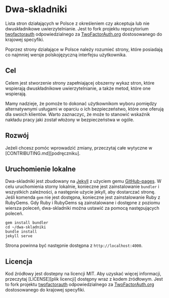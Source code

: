 Dwa-skladniki
=================

Lista stron działających w Polsce z określeniem czy akceptuja lub nie dwuskładnikowe uwierzytelnianie. Jest to fork projektu repozytorium [twofactorauth](https://github.com/2factorauth/twofactorauth) odpowiedzialnego za [TwoFactorAuth.org](https://twofactorauth.org) dostosowanego do krajowej specyfiki.

Poprzez strony działające w Polsce należy rozumieć strony, które posiadają co najmniej wersje polskojęzyczną interfejsu użytkownika.

## Cel

Celem jest stworzenie strony zapełniającej obszerny wykaz stron, które wspierają dwuskładnikowe uwierzytelnianie, a także metod, które one wspierają.

Mamy nadzieje, że pomoże to dokonać użytkownikom wyboru pomiędzy alternatywnymi usługami w oparciu o ich bezpieczeństwo, które
one oferują dla swoich klientów. Warto zaznaczyc, że może to stanowić wskaźnik nakładu pracy jaki został włożony w bezpieczeństwa w ogóle.

## Rozwój

Jeżeli chcesz pomóc wprowadzić zmiany, przeczytaj całe wytyczne w 
[CONTRIBUTING.md][podręczniku].

## Uruchomienie lokalne


Dwa-skladniki jest zbudowany na [Jekyll](https://jekyllrb.com/) z użyciem gemu [GitHub-pages](https://github.com/github/pages-gem).
W celu uruchomienia storny lokalnie, konieczne jest zainstalowanie ``bundler`` i wszystkich zależności, a następnie użycie jekyll, aby dostarczać stronę. Jeśli komenda `gem` nie jest dostępna, konieczne jest zainstalowanie Ruby z RubyGems.
Gdy Ruby i RubyGems są zainstalowane i dostępne z poziomu wiersza poleceń, dwa-skladniki można ustawić za pomocą następujących poleceń.

```
gem install bundler
cd ~/dwa-skladniki
bundle install
jekyll serve
```

Strona powinna być następnie dostępna z `http://localhost:4000`.

## Licencja

Kod źródłowy jest dostepny na licencji MIT. Aby uzyskać więcej informacji, przeczytaj [LICENSE][plik licencji] dostępny wraz z kodem źródłowym. Jest to fork projektu [twofactorauth](https://github.com/2factorauth/twofactorauth) odpowiedzialnego za [TwoFactorAuth.org](https://twofactorauth.org) dostosowanego do krajowej specyfiki.

[contrib]: /CONTRIBUTING.md
[license]: /LICENSE
